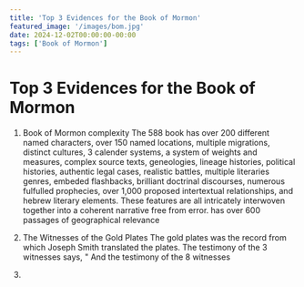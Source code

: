 ```yaml
---
title: 'Top 3 Evidences for the Book of Mormon'
featured_image: '/images/bom.jpg'
date: 2024-12-02T00:00:00-00:00
tags: ['Book of Mormon']
---
```



# Top 3 Evidences for the Book of Mormon

1. Book of Mormon complexity
The 588 book has over 200 different named characters, over 150 named locations, multiple migrations, distinct cultures, 3 calender systems, a system of weights and measures, complex source texts, geneologies, lineage histories, political histories, authentic legal cases, realistic battles, multiple literaries genres, embeded flashbacks, brilliant doctrinal discourses, numerous fulfulled prophecies, over 1,000 proposed intertextual relationships, and hebrew literary elements.
These features are all intricately interwoven together into a coherent narrative free from error. 
has over 600 passages of geographical relevance


2. The Witnesses of the Gold Plates
The gold plates was the record from which Joseph Smith translated the plates. The testimony of the 3 witnesses says, "
And the testimony of the 8 witnesses


3. 

